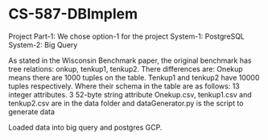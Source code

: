 # CS-587-DBImplem
Project Part-1:
We chose option-1 for the project
System-1: PostgreSQL
System-2: Big Query

As stated in the Wisconsin Benchmark paper, the original benchmark has tree relations: onkup, tenkup1, tenkup2. There differences are:
Onekup means there are 1000 tuples on the table.
Tenkup1 and tenkup2 have 10000 tuples respectively.
Where their schema in the table are as follows:
13 integer attributes.
3 52-byte string attribute
Onekup.csv, tenkup1.csv and tenkup2.csv are in the data folder and dataGenerator.py is the script to generate data

Loaded data into big query and postgres GCP.
